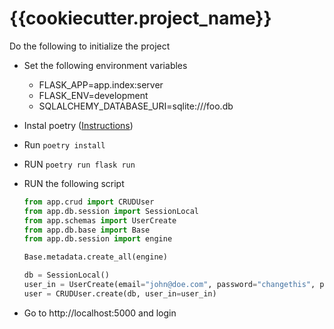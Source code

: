 # {{cookiecutter.project_name}}

Do the following to initialize the project

- Set the following environment variables
  - FLASK_APP=app.index:server
  - FLASK_ENV=development
  - SQLALCHEMY_DATABASE_URI=sqlite:///foo.db
- Instal poetry ([Instructions](https://python-poetry.org/docs/#installation))
- Run `poetry install`
- RUN `poetry run flask run`
- RUN the following script

  ```python
  from app.crud import CRUDUser
  from app.db.session import SessionLocal
  from app.schemas import UserCreate
  from app.db.base import Base
  from app.db.session import engine

  Base.metadata.create_all(engine)

  db = SessionLocal()
  user_in = UserCreate(email="john@doe.com", password="changethis", password2="changethis", is_superuser=True)
  user = CRUDUser.create(db, user_in=user_in)
  ```

- Go to http://localhost:5000 and login
